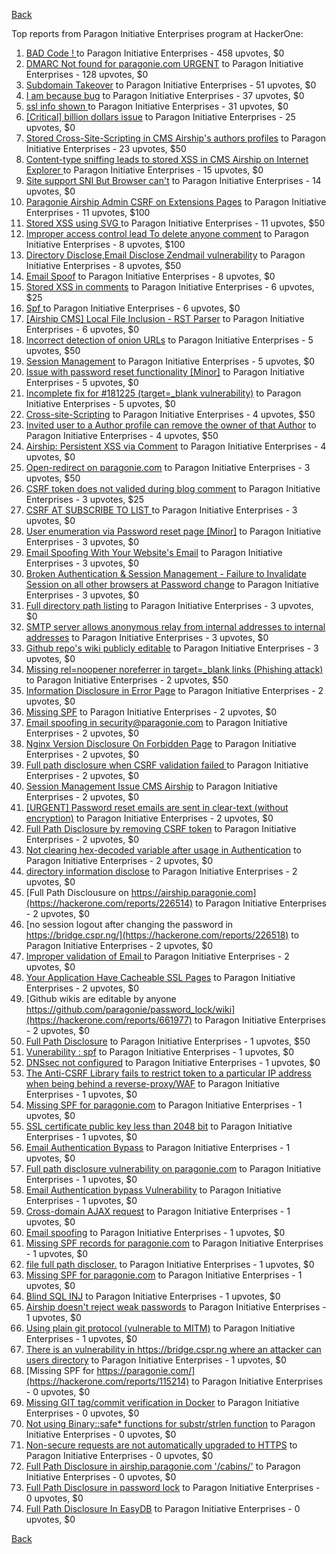 [Back](../README.md)

Top reports from Paragon Initiative Enterprises program at HackerOne:

1. [BAD Code ! ](https://hackerone.com/reports/180074) to Paragon Initiative Enterprises - 458 upvotes, $0
2. [DMARC  Not found for paragonie.com   URGENT](https://hackerone.com/reports/179828) to Paragon Initiative Enterprises - 128 upvotes, $0
3. [Subdomain Takeover](https://hackerone.com/reports/180393) to Paragon Initiative Enterprises - 51 upvotes, $0
4. [I am because bug](https://hackerone.com/reports/226094) to Paragon Initiative Enterprises - 37 upvotes, $0
5. [ssl info shown ](https://hackerone.com/reports/149369) to Paragon Initiative Enterprises - 31 upvotes, $0
6. [[Critical] billion dollars issue](https://hackerone.com/reports/244836) to Paragon Initiative Enterprises - 25 upvotes, $0
7. [Stored Cross-Site-Scripting in CMS Airship's  authors profiles](https://hackerone.com/reports/148741) to Paragon Initiative Enterprises - 23 upvotes, $50
8. [Content-type sniffing leads to stored XSS in CMS Airship on Internet Explorer ](https://hackerone.com/reports/151231) to Paragon Initiative Enterprises - 15 upvotes, $0
9. [Site support SNI But Browser can't](https://hackerone.com/reports/149442) to Paragon Initiative Enterprises - 14 upvotes, $0
10. [Paragonie Airship Admin CSRF on Extensions Pages](https://hackerone.com/reports/243094) to Paragon Initiative Enterprises - 11 upvotes, $100
11. [Stored XSS using  SVG ](https://hackerone.com/reports/148853) to Paragon Initiative Enterprises - 11 upvotes, $50
12. [Improper access control lead  To delete anyone comment](https://hackerone.com/reports/273805) to Paragon Initiative Enterprises - 8 upvotes, $100
13. [Directory Disclose,Email Disclose Zendmail vulnerability](https://hackerone.com/reports/228112) to Paragon Initiative Enterprises - 8 upvotes, $50
14. [Email Spoof](https://hackerone.com/reports/115452) to Paragon Initiative Enterprises - 8 upvotes, $0
15. [Stored XSS in comments](https://hackerone.com/reports/148751) to Paragon Initiative Enterprises - 6 upvotes, $25
16. [Spf ](https://hackerone.com/reports/116927) to Paragon Initiative Enterprises - 6 upvotes, $0
17. [[Airship CMS] Local File Inclusion - RST Parser](https://hackerone.com/reports/179034) to Paragon Initiative Enterprises - 6 upvotes, $0
18. [Incorrect detection of onion URLs](https://hackerone.com/reports/181210) to Paragon Initiative Enterprises - 5 upvotes, $50
19. [Session Management](https://hackerone.com/reports/145300) to Paragon Initiative Enterprises - 5 upvotes, $0
20. [Issue with password reset functionality [Minor]](https://hackerone.com/reports/149027) to Paragon Initiative Enterprises - 5 upvotes, $0
21. [Incomplete fix for #181225 (target=_blank vulnerability)](https://hackerone.com/reports/226104) to Paragon Initiative Enterprises - 5 upvotes, $0
22. [Cross-site-Scripting](https://hackerone.com/reports/226203) to Paragon Initiative Enterprises - 4 upvotes, $50
23. [Invited user to a Author profile can remove the owner of that Author](https://hackerone.com/reports/274541) to Paragon Initiative Enterprises - 4 upvotes, $50
24. [Airship: Persistent XSS via Comment](https://hackerone.com/reports/301973) to Paragon Initiative Enterprises - 4 upvotes, $0
25. [Open-redirect on paragonie.com](https://hackerone.com/reports/113112) to Paragon Initiative Enterprises - 3 upvotes, $50
26. [CSRF token does not valided during blog comment](https://hackerone.com/reports/273998) to Paragon Initiative Enterprises - 3 upvotes, $25
27. [CSRF  AT SUBSCRIBE TO LIST ](https://hackerone.com/reports/115323) to Paragon Initiative Enterprises - 3 upvotes, $0
28. [User enumeration  via Password reset page [Minor]](https://hackerone.com/reports/148911) to Paragon Initiative Enterprises - 3 upvotes, $0
29. [Email Spoofing With Your Website's Email](https://hackerone.com/reports/163156) to Paragon Initiative Enterprises - 3 upvotes, $0
30. [Broken Authentication & Session Management - Failure to Invalidate Session on all other browsers at Password change](https://hackerone.com/reports/226712) to Paragon Initiative Enterprises - 3 upvotes, $0
31. [Full directory path listing](https://hackerone.com/reports/230098) to Paragon Initiative Enterprises - 3 upvotes, $0
32. [SMTP server allows anonymous relay from internal addresses to internal addresses](https://hackerone.com/reports/144385) to Paragon Initiative Enterprises - 3 upvotes, $0
33. [Github repo's wiki publicly editable](https://hackerone.com/reports/461429) to Paragon Initiative Enterprises - 3 upvotes, $0
34. [Missing rel=noopener noreferrer in target=_blank links (Phishing attack)](https://hackerone.com/reports/181225) to Paragon Initiative Enterprises - 2 upvotes, $50
35. [Information Disclosure in Error Page](https://hackerone.com/reports/115219) to Paragon Initiative Enterprises - 2 upvotes, $0
36. [Missing SPF](https://hackerone.com/reports/115294) to Paragon Initiative Enterprises - 2 upvotes, $0
37. [Email spoofing in security@paragonie.com](https://hackerone.com/reports/148763) to Paragon Initiative Enterprises - 2 upvotes, $0
38. [Nginx Version Disclosure On Forbidden Page](https://hackerone.com/reports/148768) to Paragon Initiative Enterprises - 2 upvotes, $0
39. [Full path disclosure when CSRF validation failed ](https://hackerone.com/reports/148890) to Paragon Initiative Enterprises - 2 upvotes, $0
40. [Session Management Issue CMS Airship](https://hackerone.com/reports/148914) to Paragon Initiative Enterprises - 2 upvotes, $0
41. [[URGENT] Password reset emails are sent in clear-text (without encryption)](https://hackerone.com/reports/149028) to Paragon Initiative Enterprises - 2 upvotes, $0
42. [Full Path Disclosure by removing CSRF token](https://hackerone.com/reports/150018) to Paragon Initiative Enterprises - 2 upvotes, $0
43. [Not clearing hex-decoded variable after usage in Authentication](https://hackerone.com/reports/168293) to Paragon Initiative Enterprises - 2 upvotes, $0
44. [directory information disclose](https://hackerone.com/reports/226212) to Paragon Initiative Enterprises - 2 upvotes, $0
45. [Full Path Disclousure on https://airship.paragonie.com](https://hackerone.com/reports/226514) to Paragon Initiative Enterprises - 2 upvotes, $0
46. [no session logout after changing the password  in https://bridge.cspr.ng/](https://hackerone.com/reports/226518) to Paragon Initiative Enterprises - 2 upvotes, $0
47. [Improper validation of Email ](https://hackerone.com/reports/226334) to Paragon Initiative Enterprises - 2 upvotes, $0
48. [Your Application Have Cacheable SSL Pages](https://hackerone.com/reports/115296) to Paragon Initiative Enterprises - 2 upvotes, $0
49. [Github wikis are editable by anyone https://github.com/paragonie/password_lock/wiki](https://hackerone.com/reports/661977) to Paragon Initiative Enterprises - 2 upvotes, $0
50. [Full Path Disclosure](https://hackerone.com/reports/115337) to Paragon Initiative Enterprises - 1 upvotes, $50
51. [Vunerability : spf](https://hackerone.com/reports/130990) to Paragon Initiative Enterprises - 1 upvotes, $0
52. [DNSsec not configured](https://hackerone.com/reports/115246) to Paragon Initiative Enterprises - 1 upvotes, $0
53. [The Anti-CSRF Library fails to restrict token to a particular IP address when being behind a reverse-proxy/WAF](https://hackerone.com/reports/134894) to Paragon Initiative Enterprises - 1 upvotes, $0
54. [Missing SPF for paragonie.com](https://hackerone.com/reports/115315) to Paragon Initiative Enterprises - 1 upvotes, $0
55. [SSL certificate public key less than 2048 bit](https://hackerone.com/reports/115271) to Paragon Initiative Enterprises - 1 upvotes, $0
56. [Email Authentication Bypass](https://hackerone.com/reports/135283) to Paragon Initiative Enterprises - 1 upvotes, $0
57. [Full path disclosure vulnerability on paragonie.com](https://hackerone.com/reports/145260) to Paragon Initiative Enterprises - 1 upvotes, $0
58. [Email Authentication bypass Vulnerability](https://hackerone.com/reports/115245) to Paragon Initiative Enterprises - 1 upvotes, $0
59. [Cross-domain AJAX request](https://hackerone.com/reports/113339) to Paragon Initiative Enterprises - 1 upvotes, $0
60. [Email spoofing](https://hackerone.com/reports/115232) to Paragon Initiative Enterprises - 1 upvotes, $0
61. [Missing SPF records for paragonie.com](https://hackerone.com/reports/115250) to Paragon Initiative Enterprises - 1 upvotes, $0
62. [file full path discloser.](https://hackerone.com/reports/116057) to Paragon Initiative Enterprises - 1 upvotes, $0
63. [Missing SPF for paragonie.com](https://hackerone.com/reports/115390) to Paragon Initiative Enterprises - 1 upvotes, $0
64. [Blind SQL INJ](https://hackerone.com/reports/115304) to Paragon Initiative Enterprises - 1 upvotes, $0
65. [Airship doesn't reject weak passwords](https://hackerone.com/reports/148903) to Paragon Initiative Enterprises - 1 upvotes, $0
66. [Using plain git protocol (vulnerable to MITM)](https://hackerone.com/reports/181214) to Paragon Initiative Enterprises - 1 upvotes, $0
67. [There is an vulnerability in https://bridge.cspr.ng where an attacker can users directory](https://hackerone.com/reports/226505) to Paragon Initiative Enterprises - 1 upvotes, $0
68. [Missing SPF for https://paragonie.com/](https://hackerone.com/reports/115214) to Paragon Initiative Enterprises - 0 upvotes, $0
69. [Missing GIT tag/commit verification in Docker](https://hackerone.com/reports/181212) to Paragon Initiative Enterprises - 0 upvotes, $0
70. [Not using Binary::safe* functions for substr/strlen function](https://hackerone.com/reports/181315) to Paragon Initiative Enterprises - 0 upvotes, $0
71. [Non-secure requests are not automatically upgraded to HTTPS](https://hackerone.com/reports/241950) to Paragon Initiative Enterprises - 0 upvotes, $0
72. [Full Path Disclosure in airship.paragonie.com '/cabins/'](https://hackerone.com/reports/226343) to Paragon Initiative Enterprises - 0 upvotes, $0
73. [Full Path Disclosure in password lock](https://hackerone.com/reports/115422) to Paragon Initiative Enterprises - 0 upvotes, $0
74. [Full Path Disclosure In EasyDB](https://hackerone.com/reports/119494) to Paragon Initiative Enterprises - 0 upvotes, $0


[Back](../README.md)